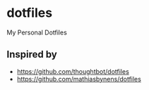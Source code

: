 # dotfiles
My Personal Dotfiles

## Inspired by
* https://github.com/thoughtbot/dotfiles
* https://github.com/mathiasbynens/dotfiles
